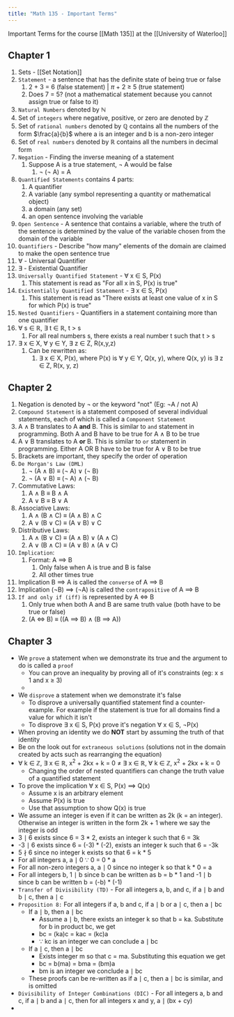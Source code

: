 ```yaml
---
title: "Math 135 - Important Terms"
---
```


Important Terms for the course [[Math 135]] at the [[University of Waterloo]]

## Chapter 1

1. Sets - [[Set Notation]]
2. `Statement` - a sentence that has the definite state of being true or false
	1. 2 + 3 = 6 (false statement) | $\pi$ + 2 $\geq$ 5 (true statement)
	2. Does 7 = 5? (not a mathematical statement because you cannot assign true or false to it)
3. `Natural Numbers` denoted by $\mathbb{N}$ 
4. Set of `integers` where negative, positive, or zero are denoted by $\mathbb{Z}$
5. Set of `rational numbers` denoted by $\mathbb{Q}$ contains all the numbers of the form $\frac{a}{b}$ where a is an integer and b is a non-zero integer
6. Set of `real numbers` denoted by $\mathbb{R}$ contains all the numbers in decimal form
7. `Negation` - Finding the inverse meaning of a statement
	1. Suppose A is a true statement, $\neg$ A would be false
		1. $\neg$ ($\neg$ A) = A
8. `Quantified Statements` contains 4 parts:
	1. A quantifier
	2. A variable (any symbol representing a quantity or mathematical object)
	3. a domain (any set)
	4. an open sentence involving the variable
9. `Open Sentence` - A sentence that contains a variable, where the truth of the sentence is determined by the value of the variable chosen from the domain of the variable
10. `Quantifiers` - Describe "how many" elements of the domain are claimed to make the open sentence true
11. $\forall$ - Universal Quantifier
12. $\exists$ - Existential Quantifier
13. `Universally Quantified Statement` - $\forall$ x $\in$ S, P(x)
	1. This statement is read as "For all x in S, P(x) is true"
14. `Existentially Quantified Statement` - $\exists$ x $\in$ S, P(x)
	1. This statement is read as "There exists at least one value of x in S for which P(x) is true"
15. `Nested Quantifiers` - Quantifiers in a statement containing more than one quantifier
16. $\forall$ s $\in$ $\mathbb{R}$, $\exists$ t $\in$ $\mathbb{R}$, t > s
	1. For all real numbers s, there exists a real number t such that t > s
17. $\exists$ x $\in$ X, $\forall$ y $\in$ Y, $\exists$ z $\in$ Z, R(x,y,z)
	1. Can be rewritten as:
		1. $\exists$ x $\in$ X, P(x), where P(x) is $\forall$ y $\in$ Y, Q(x, y), where Q(x, y) is $\exists$ z $\in$ Z, R(x, y, z)

## Chapter 2

1. Negation is denoted by $\neg$ or the keyword "not" (Eg: $\neg$A / not A)
2. `Compound Statement` is a statement composed of several individual statements, each of which is called a `Component Statement`
3. A $\land$ B translates to A **and** B. This is similar to `and` statement in programming. Both A and B have to be true for A $\land$ B to be true
4. A $\lor$ B translates to A **or** B. This is similar to `or` statement in programming. Either A OR B have to be true for A $\lor$ B to be true
5. Brackets are important, they specify the order of operation
6. `De Morgan's Law (DML)`
	1. $\neg$ (A $\land$ B) $\equiv$ ($\neg$ A) $\lor$ ($\neg$ B)
	2. $\neg$ (A $\lor$ B) $\equiv$ ($\neg$ A) $\land$ ($\neg$ B)
7. Commutative Laws:
	1. A $\land$ B $\equiv$ B $\land$ A
	2. A $\lor$ B $\equiv$ B $\lor$ A
8. Associative Laws:
	1. A $\land$ (B $\land$ C) $\equiv$ (A $\land$ B) $\land$ C
	2. A $\lor$ (B $\lor$ C) $\equiv$ (A $\lor$ B) $\lor$ C
9. Distributive Laws:
	1. A $\land$ (B $\lor$ C) $\equiv$ (A $\land$ B) $\lor$ (A $\land$ C)
	2. A $\lor$ (B $\land$ C) $\equiv$ (A $\lor$ B) $\land$ (A $\lor$ C)
10. `Implication`:
	1. Format: A $\implies$ B
		1. Only false when A is true and B is false
		2. All other times true
11. Implication B $\implies$ A is called the `converse` of A $\implies$ B
12. Implication ($\neg$B) $\implies$ ($\neg$A) is called the `contrapositive` of A $\implies$ B
13. `If and only if (iff)` is represented by A $\iff$ B
	1. Only true when both A and B are same truth value (both have to be true or false)
	2. (A $\iff$ B) $\equiv$ ((A $\implies$ B) $\land$ (B $\implies$ A))

## Chapter 3

- We `prove` a statement when we demonstrate its true and the argument to do is called a `proof`
	- You can prove an inequality by proving all of it's constraints (eg: x $\leq$ 1 and x $\geq$ 3)
	- 
- We `disprove` a statement when we demonstrate it's false
	- To disprove a universally quantified statement find a counter-example. For example if the statement is true for all domains find a value for which it isn't
	- To disprove $\exists$ x $\in$ S, P(x) prove it's negation $\forall$ x $\in$ S, $\neg$P(x)
- When proving an identity we do **NOT** start by assuming the truth of that identity
- Be on the look out for `extraneous solutions` (solutions not in the domain created by acts such as rearranging the equation) 
- $\forall$ k $\in$ $\mathbb{Z}$, $\exists$ x $\in$ $\mathbb{R}$, x$^2$ + 2kx + k = 0 $\neq$ $\exists$ x $\in$ $\mathbb{R}$, $\forall$ k $\in$ $\mathbb{Z}$, x$^2$ + 2kx + k = 0
	- Changing the order of nested quantifiers can change the truth value of a quantified statement
- To prove the implication $\forall$ x $\in$ S, P(x) $\implies$ Q(x)
	- Assume x is an arbitrary element
	- Assume P(x) is true
	- Use that assumption to show Q(x) is true
- We assume an integer is even if it can be written as 2k (k = an integer). Otherwise an integer is written in the form 2k + 1 where we say the integer is odd
- 3 $\mid$ 6 exists since 6 = 3 * 2, exists an integer k such that 6 = 3k
- -3 $\mid$ 6 exists since 6 = (-3) * (-2), exists an integer k such that 6 = -3k
- 5 $\nmid$ 6 since no integer k exists so that 6 = k * 5
- For all integers a, a $\mid$ 0 $\because$ 0 = 0 * a
- For all non-zero integers a, a $\mid$ 0 since no integer k so that k * 0 = a
- For all integers b, 1 $\mid$ b since b can be written as b = b * 1 and -1 $\mid$ b since b can be written b = (-b) * (-1)
- `Transfer of Divisibility (TD)` - For all integers a, b, and c, if a $\mid$ b and b $\mid$ c, then a $\mid$ c
- `Proposition 8:` For all integers if a, b and c, if a $\mid$ b or a $\mid$ c, then a $\mid$ bc
	- If a $\mid$ b, then a $\mid$ bc
		- Assume a $\mid$ b, there exists an integer k so that b = ka. Substitute for b in product bc, we get
		- bc = (ka)c = kac = (kc)a
		- $\because$ kc is an integer we can conclude a $\mid$ bc
	- If a $\mid$ c, then a $\mid$ bc
		- Exists integer m so that c = ma. Substituting this equation we get
		- bc = b(ma) = bma = (bm)a
		- bm is an integer we conclude a $\mid$ bc
	- These proofs can be re-written as if a $\mid$ c, then a $\mid$ bc is similar, and is omitted
- `Divisibility of Integer Combinations (DIC)` - For all integers a, b and c, if a $\mid$ b and a $\mid$ c, then for all integers x and y, a $\mid$ (bx + cy)
- 